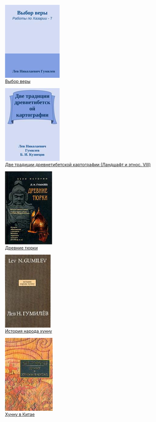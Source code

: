 ![](Выбор%20веры.jpg)  
[Выбор веры](Выбор%20веры)

![](Две%20традиции%20древнетибетской%20картографии%20(Ландшафт%20и%20этнос.%20VIII).jpg)  
[Две традиции древнетибетской картографии (Ландшафт и этнос. VIII)](Две%20традиции%20древнетибетской%20картографии%20(Ландшафт%20и%20этнос.%20VIII))

![](Древние%20тюрки.jpg)  
[Древние тюрки](Древние%20тюрки)

![](История%20народа%20хунну.jpg)  
[История народа хунну](История%20народа%20хунну)

![](Хунну%20в%20Китае.jpg)  
[Хунну в Китае](Хунну%20в%20Китае)
